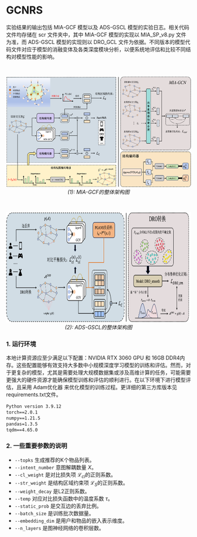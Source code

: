 # GCNRS
实验结果的输出包括 MIA-GCF 模型以及 ADS-GSCL 模型的实验日志。相关代码文件均存储在 scr 文件夹中，其中 MIA-GCF 模型的实现以 MIA_SP_v8.py 文件为准，而 ADS-GSCL 模型的实现则以 DRO_GCL 文件为依据。不同版本的模型代码文件对应于模型的消融变体及各类深度模块分析，以便系统地评估和比较不同结构对模型性能的影响。

<br>
<p align='center'>
<img src="https://github.com/huang-zi-jian/GCNRS/blob/main/image/mia-gcf-arthitecture.png"  width="600" height="300"><br>
<i> (1): MIA-GCF的整体架构图 </i>
</p>

<br>
<p align='center'>
<img src="https://github.com/huang-zi-jian/GCNRS/blob/main/image/ads-secl-architecture.png"  width="800" height="300"><br>
<i> (2): ADS-GSCL的整体架构图 </i>
</p>

### 1. 运行环境
本地计算资源应至少满足以下配置：NVIDIA RTX 3060 GPU 和 16GB DDR4内存。这些配置能够有效支持大多数中小规模深度学习模型的训练和评估。然而，对于更复杂的模型，尤其是需要处理大规模数据集或涉及高维计算的任务，可能需要更强大的硬件资源才能确保模型训练和评估的顺利进行。在以下环境下进行模型评估，且采用 Adam优化器 来优化模型的训练过程。更详细的第三方库版本见requirements.txt文件。

```
Python version 3.9.12
torch==2.0.1
numpy==1.21.5
pandas=1.3.5
tqdm==4.65.0
```

### 2. 一些重要参数的说明

* `--topks` 生成推荐的K个物品列表。
* `--intent_number` 意图解耦数量 $X$。
* `--cl_weight` 是对比损失项 $\mathcal{L}_{cl}$的正则系数。
* `--str_weight` 是结构区域约束项 $\mathcal{L}_{S}$的正则系数。
* `--weight_decay` 是L2正则系数。
* `--temp` 对应对比损失函数中的温度系数 $\tau$。
* `--static_prob` 是交互边的丢弃比例。
* `--batch_size` 是训练批次数据量。
* `--embedding_dim` 是用户和物品的嵌入表示维度。
* `--n_layers` 是图神经网络的卷积层数。
